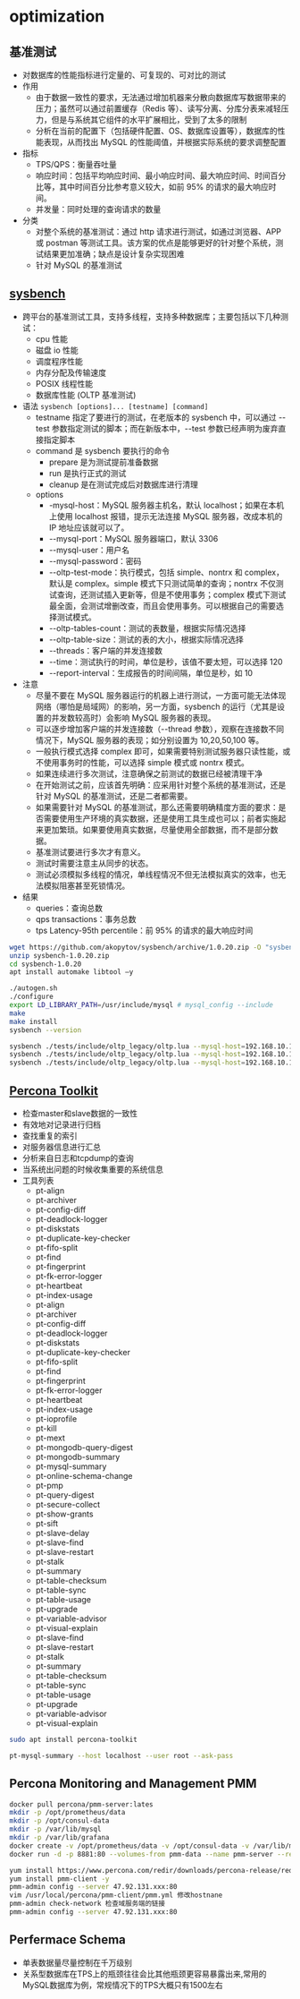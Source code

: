 # optimization

## 基准测试

* 对数据库的性能指标进行定量的、可复现的、可对比的测试
* 作用
	- 由于数据一致性的要求，无法通过增加机器来分散向数据库写数据带来的压力；虽然可以通过前置缓存（Redis 等）、读写分离、分库分表来减轻压力，但是与系统其它组件的水平扩展相比，受到了太多的限制
	- 分析在当前的配置下（包括硬件配置、OS、数据库设置等），数据库的性能表现，从而找出 MySQL 的性能阈值，并根据实际系统的要求调整配置
* 指标
	- TPS/QPS：衡量吞吐量
	- 响应时间：包括平均响应时间、最小响应时间、最大响应时间、时间百分比等，其中时间百分比参考意义较大，如前 95% 的请求的最大响应时间。
	- 并发量：同时处理的查询请求的数量
* 分类
	- 对整个系统的基准测试：通过 http 请求进行测试，如通过浏览器、APP 或 postman 等测试工具。该方案的优点是能够更好的针对整个系统，测试结果更加准确；缺点是设计复杂实现困难
	- 针对 MySQL 的基准测试

## [sysbench](https://github.com/akopytov/sysbench)

* 跨平台的基准测试工具，支持多线程，支持多种数据库；主要包括以下几种测试：
	- cpu 性能
	- 磁盘 io 性能
	- 调度程序性能
	- 内存分配及传输速度
	- POSIX 线程性能
	- 数据库性能 (OLTP 基准测试)
* 语法 `sysbench [options]... [testname] [command]`
	- testname 指定了要进行的测试，在老版本的 sysbench 中，可以通过 --test 参数指定测试的脚本；而在新版本中，--test 参数已经声明为废弃直接指定脚本
	-  command 是 sysbench 要执行的命令
		+  prepare 是为测试提前准备数据
		+  run 是执行正式的测试
		+  cleanup 是在测试完成后对数据库进行清理
	- options
		+ -mysql-host：MySQL 服务器主机名，默认 localhost；如果在本机上使用 localhost 报错，提示无法连接 MySQL 服务器，改成本机的 IP 地址应该就可以了。
		+ --mysql-port：MySQL 服务器端口，默认 3306
		+ --mysql-user：用户名
		+ --mysql-password：密码
		+ --oltp-test-mode：执行模式，包括 simple、nontrx 和 complex，默认是 complex。simple 模式下只测试简单的查询；nontrx 不仅测试查询，还测试插入更新等，但是不使用事务；complex 模式下测试最全面，会测试增删改查，而且会使用事务。可以根据自己的需要选择测试模式。
		+ --oltp-tables-count：测试的表数量，根据实际情况选择
		+ --oltp-table-size：测试的表的大小，根据实际情况选择
		+ --threads：客户端的并发连接数
		+ --time：测试执行的时间，单位是秒，该值不要太短，可以选择 120
		+ --report-interval：生成报告的时间间隔，单位是秒，如 10
* 注意
	- 尽量不要在 MySQL 服务器运行的机器上进行测试，一方面可能无法体现网络（哪怕是局域网）的影响，另一方面，sysbench 的运行（尤其是设置的并发数较高时）会影响 MySQL 服务器的表现。
	- 可以逐步增加客户端的并发连接数（--thread 参数），观察在连接数不同情况下，MySQL 服务器的表现；如分别设置为 10,20,50,100 等。
	- 一般执行模式选择 complex 即可，如果需要特别测试服务器只读性能，或不使用事务时的性能，可以选择 simple 模式或 nontrx 模式。
	- 如果连续进行多次测试，注意确保之前测试的数据已经被清理干净
	- 在开始测试之前，应该首先明确：应采用针对整个系统的基准测试，还是针对 MySQL 的基准测试，还是二者都需要。
	- 如果需要针对 MySQL 的基准测试，那么还需要明确精度方面的要求：是否需要使用生产环境的真实数据，还是使用工具生成也可以；前者实施起来更加繁琐。如果要使用真实数据，尽量使用全部数据，而不是部分数据。
	- 基准测试要进行多次才有意义。
	- 测试时需要注意主从同步的状态。
	- 测试必须模拟多线程的情况，单线程情况不但无法模拟真实的效率，也无法模拟阻塞甚至死锁情况。
* 结果
	- queries：查询总数
	- qps transactions：事务总数
	- tps Latency-95th percentile：前 95% 的请求的最大响应时间

```sh
wget https://github.com/akopytov/sysbench/archive/1.0.20.zip -O "sysbench-1.0.20.zip"
unzip sysbench-1.0.20.zip
cd sysbench-1.0.20
apt install automake libtool –y

./autogen.sh
./configure
export LD_LIBRARY_PATH=/usr/include/mysql # mysql_config --include
make
make install
sysbench --version

sysbench ./tests/include/oltp_legacy/oltp.lua --mysql-host=192.168.10.10 --mysql-port=3306 --mysql-user=root --mysql-password=123456 --oltp-test-mode=complex --oltp-tables-count=10 --oltp-table-size=100000 --threads=10 --time=120 --report-interval=10 prepare
sysbench ./tests/include/oltp_legacy/oltp.lua --mysql-host=192.168.10.10 --mysql-port=3306 --mysql-user=root --mysql-password=123456 --oltp-test-mode=complex --oltp-tables-count=10 --oltp-table-size=100000 --threads=10 --time=120 --report-interval=10 run >> /home/test/mysysbench.log
sysbench ./tests/include/oltp_legacy/oltp.lua --mysql-host=192.168.10.10 --mysql-port=3306 --mysql-user=root --mysql-password=123456 cleanup
```

## [Percona Toolkit](https://www.percona.com/doc/percona-toolkit)

* 检查master和slave数据的一致性
* 有效地对记录进行归档
* 查找重复的索引
* 对服务器信息进行汇总
* 分析来自日志和tcpdump的查询
* 当系统出问题的时候收集重要的系统信息
* 工具列表
	- pt-align
	- pt-archiver
	- pt-config-diff
	- pt-deadlock-logger
	- pt-diskstats
	- pt-duplicate-key-checker
	- pt-fifo-split
	- pt-find
	- pt-fingerprint
	- pt-fk-error-logger
	- pt-heartbeat
	- pt-index-usage
	- pt-align
	- pt-archiver
	- pt-config-diff
	- pt-deadlock-logger
	- pt-diskstats
	- pt-duplicate-key-checker
	- pt-fifo-split
	- pt-find
	- pt-fingerprint
	- pt-fk-error-logger
	- pt-heartbeat
	- pt-index-usage
	- pt-ioprofile
	- pt-kill
	- pt-mext
	- pt-mongodb-query-digest
	- pt-mongodb-summary
	- pt-mysql-summary
	- pt-online-schema-change
	- pt-pmp
	- pt-query-digest
	- pt-secure-collect
	- pt-show-grants
	- pt-sift
	- pt-slave-delay
	- pt-slave-find
	- pt-slave-restart
	- pt-stalk
	- pt-summary
	- pt-table-checksum
	- pt-table-sync
	- pt-table-usage
	- pt-upgrade
	- pt-variable-advisor
	- pt-visual-explain
	- pt-slave-find
	- pt-slave-restart
	- pt-stalk
	- pt-summary
	- pt-table-checksum
	- pt-table-sync
	- pt-table-usage
	- pt-upgrade
	- pt-variable-advisor
	- pt-visual-explain

```sh
sudo apt install percona-toolkit

pt-mysql-summary --host localhost --user root --ask-pass
```

## Percona Monitoring and Management PMM

```sh
docker pull percona/pmm-server:lates
mkdir -p /opt/prometheus/data
mkdir -p /opt/consul-data
mkdir -p /var/lib/mysql
mkdir -p /var/lib/grafana
docker create -v /opt/prometheus/data -v /opt/consul-data -v /var/lib/mysql -v /var/lib/grafana --name pmm-data percona/pmm-server:1.2.0 /bin/true
docker run -d -p 8881:80 --volumes-from pmm-data --name pmm-server --restart always percona/pmm-server:1.2.0

yum install https://www.percona.com/redir/downloads/percona-release/redhat/percona-release-0.1-4.noarch.rpm
yum install pmm-client -y
pmm-admin config --server 47.92.131.xxx:80
vim /usr/local/percona/pmm-client/pmm.yml 修改hostnane
pmm-admin check-network 检查域服务端的链接
pmm-admin config --server 47.92.131.xxx:80
```

## Perfermace Schema

* 单表数据量尽量控制在千万级别
* 关系型数据库在TPS上的瓶颈往往会比其他瓶颈更容易暴露出来,常用的MySQL数据库为例，常规情况下的TPS大概只有1500左右

